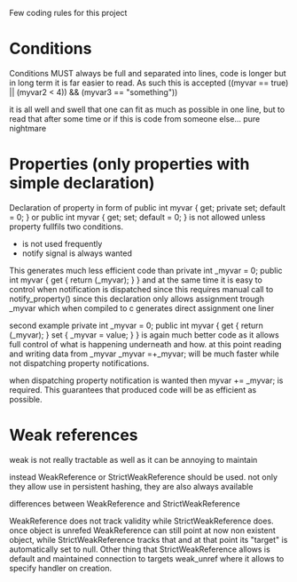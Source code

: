 Few coding rules for this project

# Conditions 

Conditions MUST always be full and separated into lines, code is longer 
but in long term it is far easier to read. As such this is accepted
    ((myvar == true) ||
     (myvar2 < 4)) &&
    (myvar3 == "something"))

it is all well and swell that one can fit as much as possible in one 
line, but to read that after some time or if this is code from someone
else... pure nightmare




# Properties (only properties with simple declaration)

Declaration of property in form of 
    public int myvar { get; private set; default = 0; }
or
    public int myvar { get; set; default = 0; }
is not allowed unless property fullfils two conditions. 
- is not used frequently
- notify signal is always wanted

This generates much less efficient code than
    private int _myvar = 0;
    public int myvar {
        get { return (_myvar); }
    }
and at the same time it is easy to control when notification is 
dispatched since this requires manual call to notify_property()
since this declaration only allows assignment trough _myvar which
when compiled to c generates direct assignment one liner

second example
    private int _myvar = 0;
    public int myvar {
        get { return (_myvar); }
        set { _myvar = value; }
    }
is again much better code as it allows full control of what is 
happening underneath and how. at this point reading and writing
data from _myvar 
    _myvar =+_myvar;
will be much faster while not dispatching property notifications.

when dispatching property notification is wanted then
    myvar += _myvar;
is required. This guarantees that produced code will be as 
efficient as possible.




# Weak references

weak is not really tractable as well as it can be annoying to
maintain

instead WeakReference<T> or StrictWeakReference<T> should be
used. not only they allow use in persistent hashing, they are
also always available

differences between WeakReference<T> and StrictWeakReference<T>

WeakReference does not track validity while StrictWeakReference
does. once object is unrefed WeakReference can still point at
now non existent object, while StrictWeakReference tracks that
and at that point its "target" is automatically set to null.
Other thing that StrictWeakReference allows is default and 
maintained connection to targets weak_unref where it allows to
specify handler on creation.